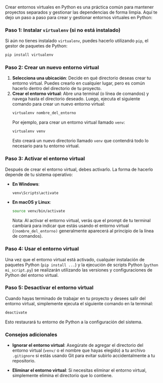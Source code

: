 Crear entornos virtuales en Python es una práctica común para mantener proyectos separados y gestionar las dependencias de forma limpia. Aquí te dejo un paso a paso para crear y gestionar entornos virtuales en Python:
### Paso 1: Instalar `virtualenv` (si no está instalado)
Si aún no tienes instalado `virtualenv`, puedes hacerlo utilizando `pip`, el gestor de paquetes de Python:
```bash
pip install virtualenv
```
### Paso 2: Crear un nuevo entorno virtual
1. **Selecciona una ubicación**: Decide en qué directorio deseas crear tu entorno virtual. Puedes crearlo en cualquier lugar, pero es común hacerlo dentro del directorio de tu proyecto.
2. **Crear el entorno virtual**: Abre una terminal (o línea de comandos) y navega hasta el directorio deseado. Luego, ejecuta el siguiente comando para crear un nuevo entorno virtual:
   ```bash
   virtualenv nombre_del_entorno
   ```
   Por ejemplo, para crear un entorno virtual llamado `venv`:
   ```bash
   virtualenv venv
   ```
   Esto creará un nuevo directorio llamado `venv` que contendrá todo lo necesario para tu entorno virtual.
### Paso 3: Activar el entorno virtual
Después de crear el entorno virtual, debes activarlo. La forma de hacerlo depende de tu sistema operativo:
- **En Windows**:
  ```bash
  venv\Scripts\activate
  ```
- **En macOS y Linux**:
  ```bash
  source venv/bin/activate
  ```
   Nota: Al activar el entorno virtual, verás que el prompt de tu terminal cambiará para indicar que estás usando el entorno virtual (`(nombre_del_entorno)` generalmente aparecerá al principio de la línea de comandos).
### Paso 4: Usar el entorno virtual
Una vez que el entorno virtual está activado, cualquier instalación de paquetes Python (`pip install ...`) y la ejecución de scripts Python (`python mi_script.py`) se realizarán utilizando las versiones y configuraciones de Python del entorno virtual.
### Paso 5: Desactivar el entorno virtual
Cuando hayas terminado de trabajar en tu proyecto y desees salir del entorno virtual, simplemente ejecuta el siguiente comando en la terminal:
```bash
deactivate
```
Esto restaurará tu entorno de Python a la configuración del sistema.
### Consejos adicionales
- **Ignorar el entorno virtual**: Asegúrate de agregar el directorio del entorno virtual (`venv/` o el nombre que hayas elegido) a tu archivo `.gitignore` si estás usando Git para evitar subirlo accidentalmente a tu repositorio.

- **Eliminar el entorno virtual**: Si necesitas eliminar el entorno virtual, simplemente elimina el directorio que lo contiene.